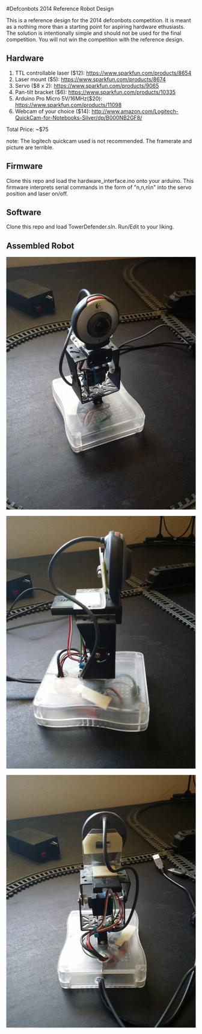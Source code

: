 #Defconbots 2014 Reference Robot Design

This is a reference design for the 2014 defconbots competition. It is meant as a nothing more than a starting point for aspiring hardware ethusiasts. The solution is intentionally simple and should not be used for the final competition. You will not win the competition with the reference design.

## Hardware

1. TTL controllable laser ($12): https://www.sparkfun.com/products/8654
2. Laser mount ($5): https://www.sparkfun.com/products/8674
3. Servo ($8 x 2): https://www.sparkfun.com/products/9065
4. Pan-tilt bracket ($6): https://www.sparkfun.com/products/10335
5. Arduino Pro Micro 5V/16MHz($20): https://www.sparkfun.com/products/11098
6. Webcam of your choice ($14): http://www.amazon.com/Logitech-QuickCam-for-Notebooks-Silver/dp/B000NB2GF8/

Total Price: ~$75

note: The logitech quickcam used is not recommended. The framerate and picture are terrible.

## Firmware

Clone this repo and load the hardware_interface.ino onto your arduino. This firmware interprets serial commands in the form of "n,n,n\n" into the servo position and laser on/off.

## Software

Clone this repo and load TowerDefender.sln. Run/Edit to your liking.

## Assembled Robot

![iso](https://raw.githubusercontent.com/Defconbots/2014_Reference_Robot/master/iso.jpg)


![right](https://raw.githubusercontent.com/Defconbots/2014_Reference_Robot/master/right.jpg)


![back](https://raw.githubusercontent.com/Defconbots/2014_Reference_Robot/master/back.jpg)
